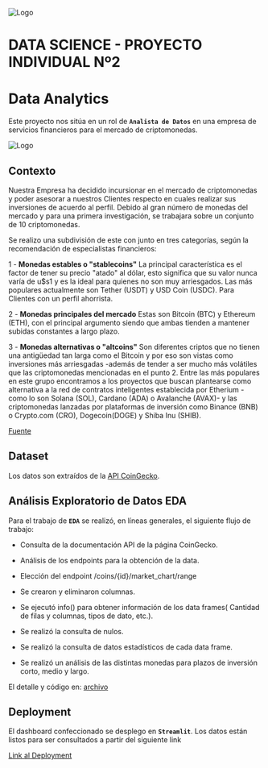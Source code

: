 ![Logo](https://blog.soyhenry.com/content/images/2021/02/HEADER-BLOG-NEGRO-01.jpg)

# DATA SCIENCE - PROYECTO INDIVIDUAL Nº2
# Data Analytics


Este proyecto nos sitúa en un rol de **`Analista de Datos`** en una empresa de servicios financieros para el mercado de criptomonedas.

![Logo](https://cardaniers.com/wp-content/uploads/2021/05/binance-coin.jpg)

## Contexto

Nuestra Empresa ha decidido incursionar en el mercado de criptomonedas y poder asesorar a nuestros Clientes respecto en cuales realizar sus inversiones de acuerdo al perfil.
Debido al gran número de monedas del mercado y para una primera investigación, se trabajara sobre un conjunto de 10 criptomonedas.

Se realizo una subdivisión de este con junto en tres categorías, según la recomendación de especialistas financieros:

1 - **Monedas estables o "stablecoins"** La principal característica es el factor de tener su precio "atado" al dólar, esto significa que su valor nunca varía de u$s1 y es la ideal para quienes no son muy arriesgados. Las más populares actualmente son Tether (USDT) y USD Coin (USDC). Para Clientes con un perfil ahorrista.

2 - **Monedas principales del mercado** Estas son Bitcoin (BTC) y Ethereum (ETH), con el principal argumento siendo que ambas tienden a mantener subidas constantes a largo plazo.

3 - **Monedas alternativas o "altcoins"** Son diferentes criptos que no tienen una antigüedad tan larga como el Bitcoin y por eso son vistas como inversiones más arriesgadas -además de tender a ser mucho más volátiles que las criptomonedas mencionadas en el punto 2. 
Entre las más populares en este grupo encontramos a los proyectos que buscan plantearse como alternativa a la red de contratos inteligentes establecida por Etherium -como lo son Solana (SOL), Cardano (ADA) o Avalanche (AVAX)- y las criptomonedas lanzadas por plataformas de inversión como Binance (BNB) o Crypto.com (CRO), Dogecoin(DOGE) y Shiba Inu (SHIB).

[Fuente](https://www.ambito.com/finanzas/criptomonedas/ahorrar-cuales-son-las-mejores-alternativas-protegerse-la-devaluacion-n5330435)

## Dataset

Los datos son extraídos de la [API CoinGecko](https://www.coingecko.com/).

## Análisis Exploratorio de Datos EDA

Para el trabajo de **`EDA`** se realizó, en líneas generales, el siguiente flujo de trabajo:

- Consulta de la documentación API de la página CoinGecko.

- Análisis de los endpoints para la obtención de la data.

- Elección del endpoint /coins/{id}/market_chart/range

- Se crearon y eliminaron columnas. 

- Se ejecutó info() para obtener información de los data frames( Cantidad de filas y columnas, tipos de dato, etc.).

- Se realizó la consulta de nulos.

- Se realizó la consulta de datos estadísticos de cada data frame.

- Se realizó un análisis de las distintas monedas para plazos de inversión corto, medio y largo.

El detalle y código en:
[archivo](https://github.com/GLJaraBarth/2_Proyecto_Individual_DA/blob/main/PI_Data_Analitycs_EDA.ipynb)

## Deployment

El dashboard confeccionado se desplego en **`Streamlit`**.
Los datos están listos para ser consultados a partir del siguiente link

[Link al Deployment](https://homepy-nnfvau8kus84x4ngiihcsj.streamlit.app/)